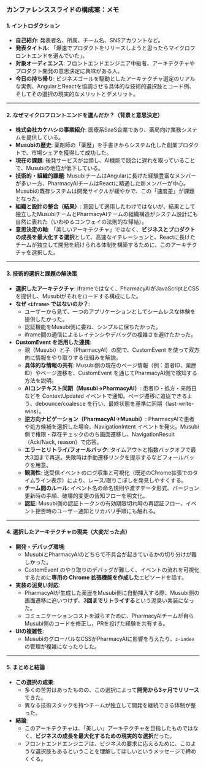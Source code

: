 ### カンファレンススライドの構成案：メモ

#### 1. イントロダクション
- **自己紹介**: 発表者名、所属、チーム名、SNSアカウントなど。
- **発表タイトル**: 「爆速でプロダクトをリリースしようと思ったらマイクロフロントエンドを選んでいた」。
- **対象オーディエンス**: フロントエンドエンジニア中級者、アーキテクチャやプロダクト開発の意思決定に興味がある人。
- **今日の持ち帰り**: ビジネスゴールを駆動としたアーキテクチャ選定のリアルな実例、AngularとReactを協調させる具体的な技術的選択肢とコード例、そしてその選択の現実的なメリットとデメリット。

---

#### 2. なぜマイクロフロントエンドを選んだか？（背景と意思決定）
- **株式会社カケハシの事業紹介**: 医療系SaaS企業であり、薬局向け業務システムを提供している。
- **Musubiの歴史**: 薬剤師の「薬歴」を手書きからシステム化した創業プロダクトで、市場シェアを獲得して成功した。
- **現在の課題**: 後発サービスが台頭し、AI機能で競合に遅れを取っていることで、Musubiの地位が低下している。
- **技術的・組織的課題**: MusubiチームはAngularに長けた経験豊富なメンバーが多い一方、PharmacyAIチームはReactに精通した新メンバーが中心。Musubiの既存システムは開発サイクルが緩やかで、この「速度差」が課題となった。
- **組織と設計の整合（結果）**: 意図して適用したわけではないが、結果として独立したMusubiチームとPharmacyAIチームの組織構造がシステム設計にも自然に表れた（いわゆるコンウェイの法則的な帰結）。
- **意思決定の軸**: 「美しいアーキテクチャ」ではなく、**ビジネスとプロダクトの成長を最大化する選択**として、高速なイテレーションと、Reactに長けたチームが独立して開発を続けられる体制を構築するために、このアーキテクチャを選択した。

---

#### 3. 技術的選択と課題の解決策
- **選択したアーキテクチャ**: iframeではなく、PharmacyAIがJavaScriptとCSSを提供し、Musubiがそれをロードする構成にした。
- **なぜ `<iframe>` ではないのか？**:
    - ユーザーから見て、一つのアプリケーションとしてシームレスな体験を提供したかった。
    - 認証機能をMusubi側に委ね、シンプルに保ちたかった。
    - iframe間の通信によるレイテンシやデバッグの複雑さを避けたかった。
- **CustomEvent を活用した連携**:
    - 親（Musubi）と子（PharmacyAI）の間で、CustomEvent を使って双方向に情報をやり取りする仕組みを解説。
    - **具体的な情報の共有**: Musubi側の現在のページ情報（例：患者ID、薬歴ID）やページ遷移を、CustomEvent を通じてPharmacyAI側で検知する方法を説明。
    - **AIコンテキスト同期（Musubi→PharmacyAI）**: 患者ID・処方・来局日などを ContextUpdated イベントで通知。ページ遷移に追従できるよう、debounce/coalesce を行い、最終状態を基準に同期（last-write-wins）。
    - **逆方向ナビゲーション（PharmacyAI→Musubi）**: PharmacyAIで患者や処方候補を選択した場合、NavigationIntent イベントを発火。Musubi側で権限・存在チェックののち画面遷移し、NavigationResult（Ack/Nack, reason）で応答。
    - **エラーとリトライ/フォールバック**: タイムアウトと指数バックオフで最大3回まで再送。失敗時は手動遷移リンクを提示するなどフォールバックを用意。
    - **観測性**: 送受信イベントのログ収集と可視化（既述のChrome拡張でのタイムライン表示）により、レース/取りこぼしを発見しやすくする。
    - **チーム間のルール**: イベント名の命名規則や渡すデータ形式、バージョン更新時の手順、破壊的変更の告知フローを明文化。
    - **認証**: Musubi側の認証トークンの有効期限切れ時の再認証フロー、イベント拒否時のユーザー通知とリカバリ手順にも触れる。

---

#### 4. 選択したアーキテクチャの現実（大変だった点）
- **開発・デバッグ環境**:
    - MusubiとPharmacyAIのどちらで不具合が起きているかの切り分けが難しかった。
    - CustomEvent のやり取りのデバッグが難しく、イベントの流れを可視化するために**専用の Chrome 拡張機能を作成した**エピソードを話す。
- **実装の泥臭い対応**:
    - PharmacyAIが生成した薬歴をMusubi側に自動挿入する際、Musubi側の画面遷移に追いつけず、**3回までリトライする**という泥臭い実装になった。
    - コミュニケーションコストを減らすために、PharmacyAIチームが自らMusubi側のコードを修正し、PRを投げた経験を共有する。
- **UIの複雑性**:
    - MusubiのグローバルなCSSがPharmacyAIに影響を与えたり、`z-index` の管理が複雑になったりした。

---

#### 5. まとめと結論
- **この選択の成果**:
    - 多くの苦労はあったものの、この選択によって**開発から3ヶ月でリリース**できた。
    - 異なる技術スタックを持つチームが独立して開発を継続できる体制が整った。
- **結論**:
    - このアーキテクチャは、「美しい」アーキテクチャを目指したものではなく、**ビジネスの成長を最大化するための現実的な選択**だった。
    - フロントエンドエンジニアは、ビジネスの要求に応えるために、このような選択肢もあるということを理解してほしいというメッセージで締めくくる。